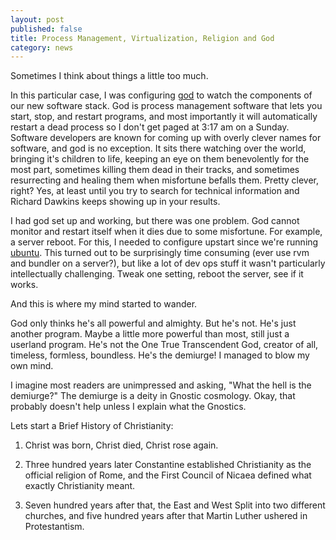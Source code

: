 ```yaml
---
layout: post
published: false
title: Process Management, Virtualization, Religion and God
category: news
---
```


Sometimes I think about things a little too much.

In this particular case, I was configuring [god](http://godrb.com/) to
watch the components of our new software stack.  God is process
management software that lets you start, stop, and restart programs,
and most importantly it will automatically restart a dead process so I
don't get paged at 3:17 am on a Sunday.  Software developers are known
for coming up with overly clever names for software, and god is no
exception.  It sits there watching over the world, bringing it's
children to life, keeping an eye on them benevolently for the most
part, sometimes killing them dead in their tracks, and sometimes
resurrecting and healing them when misfortune befalls them.  Pretty
clever, right? Yes, at least until you try to search for technical
information and Richard Dawkins keeps showing up in your results.

I had god set up and working, but there was one problem.  God cannot
monitor and restart itself when it dies due to some misfortune.  For
example, a server reboot.  For this, I needed to configure upstart
since we're running [ubuntu](http://upstart.ubuntu.com/).  This turned
out to be surprisingly time consuming (ever use rvm and bundler on a
server?), but like a lot of dev ops stuff it wasn't particularly
intellectually challenging.  Tweak one setting, reboot the server, see
if it works.

And this is where my mind started to wander.

God only thinks he's all powerful and almighty.  But he's not.  He's
just another program.  Maybe a little more powerful than most, still
just a userland program.  He's not the One True Transcendent God,
creator of all, timeless, formless, boundless.  He's the demiurge!  I
managed to blow my own mind.

I imagine most readers are unimpressed and asking, "What the hell is
the demiurge?"  The demiurge is a deity in Gnostic cosmology.  Okay,
that probably doesn't help unless I explain what the Gnostics.

Lets start a Brief History of Christianity:

1.  Christ was born, Christ died, Christ rose again.

2. Three hundred years later Constantine established Christianity as
   the official religion of Rome, and the First Council of Nicaea
   defined what exactly Christianity meant.

3.  Seven hundred years after that, the East and West Split into two
    different churches, and five hundred years after that Martin
    Luther ushered in Protestantism.

